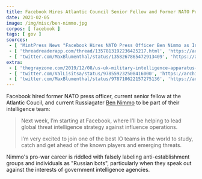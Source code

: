 ```yaml
---
title: Facebook Hires Atlantic Council Senior Fellow and Former NATO Press Officer
date: 2021-02-05
image: /img/misc/ben-nimmo.jpg
corpos: [ facebook ]
tags: [ gov ]
sources:
 - [ 'MintPress News "Facebook Hires NATO Press Officer Ben Nimmo as Intelligence Chief" by Alan Macleod (9 Feb 2021)', 'https://archive.is/hqPLW' ]
 - [ 'threadreaderapp.com/thread/1357813192236425217.html', 'https://archive.is/2d7tw' ]
 - [ 'twitter.com/MaxBlumenthal/status/1358267865472913409', 'https://archive.is/khvEU' ]
extra:
 - [ 'thegrayzone.com/2019/12/08/us-uk-military-intelligence-apparatus-destroy-jeremy-corbyn/', 'https://archive.is/Oh8UA' ]
 - [ 'twitter.com/ValLisitsa/status/978559232508416000', 'https://archive.is/ePWh4' ]
 - [ 'twitter.com/MaxBlumenthal/status/978710622157275136', 'https://archive.is/2lrOO' ]
---
```


Facebook hired former NATO press officer, current senior fellow at the Atlantic
Coucil, and current Russiagater [Ben
Nimmo](https://archive.is/2d7tw#selection-407.1-411.136) to be part of their
intelligence team:

> Next week, I’m starting at Facebook, where I’ll be helping to lead global
> threat intelligence strategy against influence operations.
>
> I’m very excited to join one of the best IO teams in the world to study,
> catch and get ahead of the known players and emerging threats.

Nimmo's pro-war career is riddled with falsely labeling anti-establishment
groups and individuals as "Russian bots", particularly when they speak out
against the interests of government intelligence agencies.
